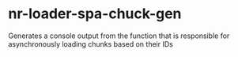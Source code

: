 # nr-loader-spa-chuck-gen
Generates a console output from the function that is responsible for asynchronously loading chunks based on their IDs

